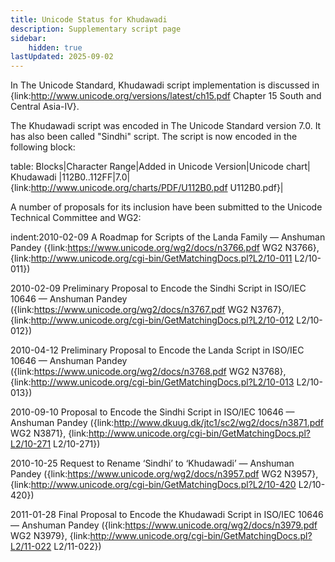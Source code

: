 ```yaml
---
title: Unicode Status for Khudawadi
description: Supplementary script page
sidebar:
    hidden: true
lastUpdated: 2025-09-02
---
```


In The Unicode Standard, Khudawadi script implementation is discussed in {link:http://www.unicode.org/versions/latest/ch15.pdf Chapter 15 South and Central Asia-IV}.

[comment]: # (end of intro)

[comment]: # (start of blocks)

The Khudawadi script was encoded in The Unicode Standard version 7.0. It has also been called "Sindhi" script. The script is now encoded in the following block:

table:
Blocks|Character Range|Added in Unicode Version|Unicode chart|
Khudawadi |112B0..112FF|7.0|{link:http://www.unicode.org/charts/PDF/U112B0.pdf U112B0.pdf}|

[comment]: # (end of blocks)

[comment]: # (start of chars)



[comment]: # (end of chars)

[comment]: # (start of rest)

A number of proposals for its inclusion have been submitted to the Unicode Technical Committee and WG2:

indent:2010-02-09 A Roadmap for Scripts of the Landa Family — Anshuman Pandey ({link:https://www.unicode.org/wg2/docs/n3766.pdf WG2 N3766}, {link:http://www.unicode.org/cgi-bin/GetMatchingDocs.pl?L2/10-011 L2/10-011})

2010-02-09 Preliminary Proposal to Encode the Sindhi Script in ISO/IEC 10646 — Anshuman Pandey ({link:https://www.unicode.org/wg2/docs/n3767.pdf WG2 N3767}, {link:http://www.unicode.org/cgi-bin/GetMatchingDocs.pl?L2/10-012 L2/10-012})

2010-04-12 Preliminary Proposal to Encode the Landa Script in ISO/IEC 10646 — Anshuman Pandey ({link:https://www.unicode.org/wg2/docs/n3768.pdf WG2 N3768}, {link:http://www.unicode.org/cgi-bin/GetMatchingDocs.pl?L2/10-013 L2/10-013})

2010-09-10 Proposal to Encode the Sindhi Script in ISO/IEC 10646 — Anshuman Pandey ({link:http://www.dkuug.dk/jtc1/sc2/wg2/docs/n3871.pdf WG2 N3871}, {link:http://www.unicode.org/cgi-bin/GetMatchingDocs.pl?L2/10-271 L2/10-271})

2010-10-25 Request to Rename ‘Sindhi’ to ‘Khudawadi’ — Anshuman Pandey ({link:https://www.unicode.org/wg2/docs/n3957.pdf WG2 N3957}, {link:http://www.unicode.org/cgi-bin/GetMatchingDocs.pl?L2/10-420 L2/10-420})

2011-01-28 Final Proposal to Encode the Khudawadi Script in ISO/IEC 10646 — Anshuman Pandey ({link:https://www.unicode.org/wg2/docs/n3979.pdf WG2 N3979}, {link:http://www.unicode.org/cgi-bin/GetMatchingDocs.pl?L2/11-022 L2/11-022})
